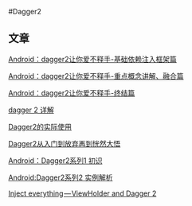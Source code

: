 #Dagger2

## 文章

[Android：dagger2让你爱不释手-基础依赖注入框架篇
](http://www.jianshu.com/p/cd2c1c9f68d4)

[Android：dagger2让你爱不释手-重点概念讲解、融合篇](http://www.jianshu.com/p/1d42d2e6f4a5)

[Android：dagger2让你爱不释手-终结篇
](http://www.jianshu.com/p/65737ac39c44)

[dagger 2 详解](http://www.jianshu.com/p/269c3f70ec1e)

[Dagger2的实际使用
](http://www.jianshu.com/p/fc4ed82fe75a)

[Dagger2从入门到放弃再到恍然大悟
](http://www.jianshu.com/p/39d1df6c877d#)

[Android：Dagger2系列1 初识
](http://www.jianshu.com/p/99675028ef27)

[Android:Dagger2系列2 实例解析](http://www.jianshu.com/p/7abc7938818b)

[Inject everything — ViewHolder and Dagger 2 ](https://medium.com/@froger_mcs/inject-everything-viewholder-and-dagger-2-e1551a76a908#.w41jiteix)